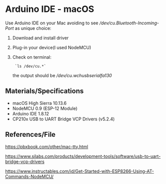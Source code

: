 # Arduino IDE - macOS
Use Arduino IDE on your Mac avoiding  to see _/dev/cu.Bluetooth-Incoming-Port_ as unique choice:

1. Download and install driver
2. Plug-in your device(I used NodeMCU)
3. Check on terminal:

        `ls /dev/cu.*`
  
    the output should be _/dev/cu.wchusbserialfa130_

## Materials/Specifications
- macOS High Sierra 10.13.6
- NodeMCU 0.9 (ESP-12 Module)
- Arduino IDE 1.8.12
- CP210x USB to UART Bridge VCP Drivers (v5.2.4)

## References/File
https://pbxbook.com/other/mac-tty.html

https://www.silabs.com/products/development-tools/software/usb-to-uart-bridge-vcp-drivers

https://www.instructables.com/id/Get-Started-with-ESP8266-Using-AT-Commands-NodeMCU/
